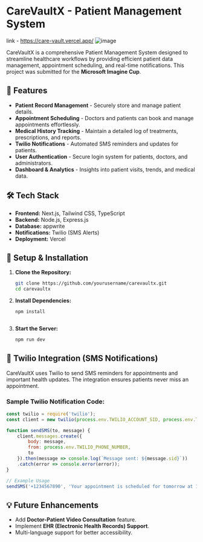 # CareVaultX - Patient Management System
link - https://care-vault.vercel.app/
![image](https://github.com/user-attachments/assets/415b6f2f-38fb-4fc1-9447-268c2f0cfbe3)


CareVaultX is a comprehensive Patient Management System designed to streamline healthcare workflows by providing efficient patient data management, appointment scheduling, and real-time notifications. This project was submitted for the **Microsoft Imagine Cup**.

## 🚀 Features
- **Patient Record Management** - Securely store and manage patient details.
- **Appointment Scheduling** - Doctors and patients can book and manage appointments effortlessly.
- **Medical History Tracking** - Maintain a detailed log of treatments, prescriptions, and reports.
- **Twilio Notifications** - Automated SMS reminders and updates for patients.
- **User Authentication** - Secure login system for patients, doctors, and administrators.
- **Dashboard & Analytics** - Insights into patient visits, trends, and medical data.

## 🛠 Tech Stack
- **Frontend:** Next.js, Tailwind CSS, TypeScript
- **Backend:** Node.js, Express.js
- **Database:** appwrite
- **Notifications:** Twilio (SMS Alerts)
- **Deployment:** Vercel

## 📌 Setup & Installation
1. **Clone the Repository:**
   ```sh
   git clone https://github.com/yourusername/carevaultx.git
   cd carevaultx
   ```
2. **Install Dependencies:**
   ```sh
   npm install
   ```

   ```
4. **Start the Server:**
   ```sh
   npm run dev
   ```

## 📲 Twilio Integration (SMS Notifications)
CareVaultX uses Twilio to send SMS reminders for appointments and important health updates. The integration ensures patients never miss an appointment.

### Sample Twilio Notification Code:
```js
const twilio = require('twilio');
const client = new twilio(process.env.TWILIO_ACCOUNT_SID, process.env.TWILIO_AUTH_TOKEN);

function sendSMS(to, message) {
    client.messages.create({
        body: message,
        from: process.env.TWILIO_PHONE_NUMBER,
        to
    }).then(message => console.log(`Message sent: ${message.sid}`))
    .catch(error => console.error(error));
}

// Example Usage
sendSMS('+1234567890', 'Your appointment is scheduled for tomorrow at 10 AM.');
```

## 💡 Future Enhancements
- Add **Doctor-Patient Video Consultation** feature.
- Implement **EHR (Electronic Health Records) Support**.
- Multi-language support for better accessibility.

